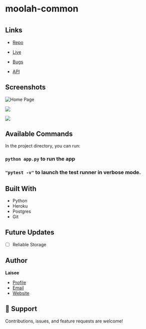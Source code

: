 # moolah-common

<h1 align="center"><project-name></h1>

<p align="center"><project-description></p>

## Links

- [Repo](https://github.com/laisee/moolahcommon "<moolah-common> Repo")


- [Live](<Homepage url> "Live View")

- [Bugs](https://github.com/laisee/moolahcommon/issues "Issues Page")

- [API](<API Link> "API")

## Screenshots

![Home Page](/screenshots/1.png "Home Page")

![](/screenshots/2.png)

![](/screenshots/3.png)

## Available Commands

In the project directory, you can run:

### `python app.py` to run the app

### `"pytest -v"` to launch the test runner in verbose mode.

## Built With

- Python
- Heroku
- Postgres
- Git

## Future Updates

- [ ] Reliable Storage

## Author

**Laisee**

- [Profile](https://github.com/Laisee "Laisee")
- [Email](mailto:villa.straylite@protonmail.com)
- [Website](https://wintermute.live "Wintermute")

## 🤝 Support

Contributions, issues, and feature requests are welcome!
